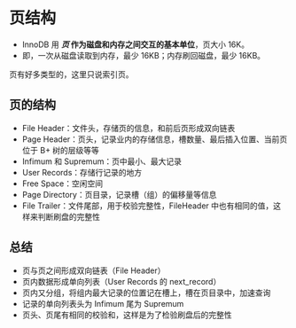 # 页结构

- InnoDB 用 ***页* 作为磁盘和内存之间交互的基本单位**，页大小 16K。
- 即，一次从磁盘读取到内存，最少 16KB；内存刷回磁盘，最少 16KB。

页有好多类型的，这里只说索引页。

## 页的结构

- File Header：文件头，存储页的信息，和前后页形成双向链表
- Page Header：页头，记录业内的存储信息，槽数量、最后插入位置、当前页位于 B+ 树的层级等等
- Infimum 和 Supremum：页中最小、最大记录
- User Records：存储行记录的地方
- Free Space：空闲空间
- Page Directory：页目录，记录槽（组）的偏移量等信息
- File Trailer：文件尾部，用于校验完整性，FileHeader 中也有相同的值，这样来判断刷盘的完整性

## 总结

- 页与页之间形成双向链表（File Header）
- 页内数据形成单向列表（User Records 的 next_record）
- 页内又分组，将组内最大记录的位置记在槽上，槽在页目录中，加速查询
- 记录的单向列表头为 Infimum 尾为 Supremum
- 页头、页尾有相同的校验和，这样是为了检验刷盘后的完整性
